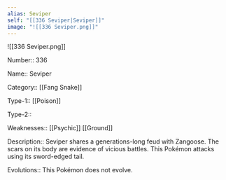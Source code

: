 ```yaml
---
alias: Seviper
self: "[[336 Seviper|Seviper]]"
image: "![[336 Seviper.png]]"
---
```


![[336 Seviper.png]]


Number:: 336

Name:: Seviper

Category:: [[Fang Snake]]

Type-1:: [[Poison]]

Type-2:: 

Weaknesses:: [[Psychic]] [[Ground]]

Description:: Seviper shares a generations-long feud with Zangoose. The scars on its body are evidence of vicious battles. This Pokémon attacks using its sword-edged tail.

Evolutions:: This Pokémon does not evolve.